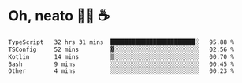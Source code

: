# Oh, neato 🧑‍💻 ☕

<!--START_SECTION:waka-->

```txt
TypeScript   32 hrs 31 mins  ████████████████████████░   95.88 %
TSConfig     52 mins         ▓░░░░░░░░░░░░░░░░░░░░░░░░   02.56 %
Kotlin       14 mins         ▒░░░░░░░░░░░░░░░░░░░░░░░░   00.70 %
Bash         9 mins          ░░░░░░░░░░░░░░░░░░░░░░░░░   00.45 %
Other        4 mins          ░░░░░░░░░░░░░░░░░░░░░░░░░   00.23 %
```

<!--END_SECTION:waka-->
